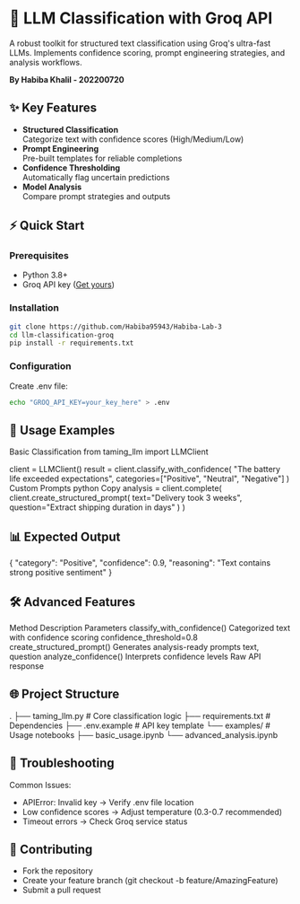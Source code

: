 # 🚀 LLM Classification with Groq API

A robust toolkit for structured text classification using Groq's ultra-fast LLMs. Implements confidence scoring, prompt engineering strategies, and analysis workflows.

**By Habiba Khalil - 202200720**

## ✨ Key Features

- **Structured Classification**  
  Categorize text with confidence scores (High/Medium/Low)
- **Prompt Engineering**  
  Pre-built templates for reliable completions
- **Confidence Thresholding**  
  Automatically flag uncertain predictions
- **Model Analysis**  
  Compare prompt strategies and outputs

## ⚡ Quick Start

### Prerequisites

- Python 3.8+
- Groq API key ([Get yours](https://console.groq.com/))

### Installation

```bash
git clone https://github.com/Habiba95943/Habiba-Lab-3
cd llm-classification-groq
pip install -r requirements.txt
```

### Configuration

Create .env file:
```bash
echo "GROQ_API_KEY=your_key_here" > .env
```

## 🧠 Usage Examples

Basic Classification
from taming_llm import LLMClient

client = LLMClient()
result = client.classify_with_confidence(
    "The battery life exceeded expectations",
    categories=["Positive", "Neutral", "Negative"]
)
Custom Prompts
python
Copy
analysis = client.complete(
    client.create_structured_prompt(
        text="Delivery took 3 weeks",
        question="Extract shipping duration in days"
    )
)


## 📊 Expected Output

{
  "category": "Positive",
  "confidence": 0.9,
  "reasoning": "Text contains strong positive sentiment"
}


## 🛠️ Advanced Features

Method	Description	Parameters
classify_with_confidence()	Categorized text with confidence scoring	confidence_threshold=0.8
create_structured_prompt()	Generates analysis-ready prompts	text, question
analyze_confidence()	Interprets confidence levels	Raw API response

## 🌐 Project Structure

.
├── taming_llm.py        # Core classification logic
├── requirements.txt     # Dependencies
├── .env.example         # API key template
└── examples/            # Usage notebooks
    ├── basic_usage.ipynb
    └── advanced_analysis.ipynb

## 🚨 Troubleshooting
Common Issues:
   - APIError: Invalid key → Verify .env file location
   - Low confidence scores → Adjust temperature (0.3-0.7 recommended)
   - Timeout errors → Check Groq service status

## 🤝 Contributing
- Fork the repository
- Create your feature branch (git checkout -b feature/AmazingFeature)
- Submit a pull request


